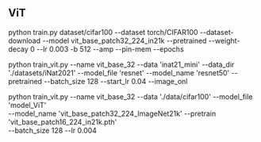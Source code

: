 ## ViT

python train.py dataset/cifar100 --dataset torch/CIFAR100 --dataset-download --model vit_base_patch32_224_in21k --pretrained --weight-decay 0 --lr 0.003 -b 512 --amp --pin-mem --epochs

python train_vit.py --name vit_base_32 --data 'inat21_mini' --data_dir './datasets/iNat2021' --model_file 'resnet' --model_name 'resnet50' --pretrained --batch_size 128 --start_lr 0.04 --image_onl

python train_vit.py --name vit_base_32 --data './data/cifar100' --model_file 'model_ViT' \
--model_name 'vit_base_patch32_224_ImageNet21k' --pretrain 'vit_base_patch16_224_in21k.pth' \
--batch_size 128 --lr 0.004 